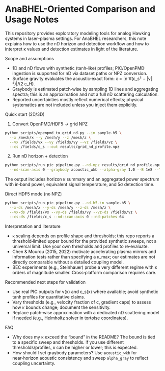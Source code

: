 # AnaBHEL-Oriented Comparison and Usage Notes

This repository provides exploratory modeling tools for analog Hawking systems
in laser–plasma settings. For AnaBHEL researchers, this note explains how to
use the nD horizon and detection workflow and how to interpret κ values and
detection estimates in light of the literature.

Scope and assumptions
- 1D and nD flows with synthetic (tanh‑like) profiles; PIC/OpenPMD ingestion is
  supported for nD via dataset paths or NPZ conversion.
- Surface gravity evaluates the acoustic‑exact form: κ = |n·∇(c_s² − |v|²)|/(2 c_H).
- Graybody is estimated patch‑wise by sampling 1D lines and aggregating spectra;
  this is an approximation and not a full nD scattering calculation.
- Reported uncertainties mostly reflect numerical effects; physical systematics
  are not included unless you inject them explicitly.

Quick start (2D/3D)
1) Convert OpenPMD/HDF5 → grid NPZ
```bash
python scripts/openpmd_to_grid_nd.py --in sample.h5 \
  --x /mesh/x --y /mesh/y --z /mesh/z \
  --vx /fields/vx --vy /fields/vy --vz /fields/vz \
  --cs /fields/c_s --out results/grid_nd_profile.npz
```

2) Run nD horizon + detection
```bash
python scripts/run_pic_pipeline.py --nd-npz results/grid_nd_profile.npz \
  --nd-scan-axis 0 --graybody acoustic_wkb --alpha-gray 1.0 --B 1e8 --Tsys 30
```

The output includes horizon κ summary and an aggregated power spectrum with
in‑band power, equivalent signal temperature, and 5σ detection time.

Direct HDF5 mode (no NPZ)
```bash
python scripts/run_pic_pipeline.py --nd-h5-in sample.h5 \
  --x-ds /mesh/x --y-ds /mesh/y --z-ds /mesh/z \
  --vx-ds /fields/vx --vy-ds /fields/vy --vz-ds /fields/vz \
  --cs-ds /fields/c_s --nd-scan-axis 0 --nd-patches 64
```

Interpretation and literature
- κ scaling depends on profile shape and thresholds; this repo reports a
  threshold‑limited upper bound for the provided synthetic sweeps, not a
  universal limit. Use your own thresholds and profiles to re‑evaluate.
- Chen & Mourou (2015, 2022) motivate accelerating plasma mirrors and
  information tests rather than specifying a κ_max; our estimates are not
  directly comparable without a detailed coupling model.
- BEC experiments (e.g., Steinhauer) probe a very different regime with κ
  orders of magnitude smaller. Cross‑platform comparison requires care.

Recommended next steps for validation
- Use real PIC outputs for v(x) and c_s(x) where available; avoid synthetic
  tanh profiles for quantitative claims.
- Vary thresholds (e.g., velocity fraction of c, gradient caps) to assess how
  κ bounds change; document the sensitivity.
- Replace patch‑wise approximation with a dedicated nD scattering model if
  needed (e.g., Helmholtz solver in tortoise coordinates).

FAQ
- Why does my κ exceed the “bound” in the README? The bound is tied to a
  specific sweep and thresholds. If you use different thresholds/profiles,
  κ can be higher or lower; this is expected.
- How should I set graybody parameters? Use `acoustic_wkb` for near‑horizon
  acoustic consistency and sweep `alpha_gray` to reflect coupling uncertainty.

